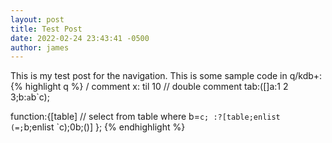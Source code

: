 ```yaml
---
layout: post
title: Test Post
date: 2022-02-24 23:43:41 -0500
author: james
---
```


This is my test post for the navigation.
This is some sample code in q/kdb+:
{% highlight q %}
/ comment
x: til 10
// double comment
tab:([]a:1 2 3;b:`a`b`c);

function:{[table]
	// select from table where b=`c;
    :?[table;enlist (=;`b;enlist `c);0b;()]
	};
{% endhighlight %}